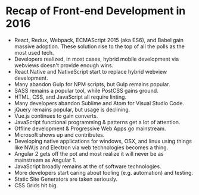 # Recap of Front-end Development in 2016

* React, Redux, Webpack, ECMAScript 2015 (aka ES6), and Babel gain massive adoption. These solution rise to the top of all the polls as the most used tech.
* Developers realized, in most cases, hybrid mobile development via webviews doesn't provide enough wins.
* React Native and NativeScript start to replace hybrid webview development.
* Many abandon Gulp for NPM scripts, but Gulp remains popular.
* SASS remains a popular tool, while PostCSS gains ground.
* HTML, CSS, and JavaScript all require linting.
* Many developers abandon Sublime and Atom for Visual Studio Code.
* jQuery remains popular, but usage is declining.
* Vue.js continues to gain converts.
* JavaScript functional programming & patterns get a lot of attention.
* Offline development & Progressive Web Apps go mainstream.
* Microsoft shows up and contributes.
* Developing native applications for windows, OSX, and linux using things like NW.js and Electron via web technologies becomes a thing.
* Angular 2 gets off the pot and most realize it will never be as mainstream as Angular 1.
* JavaScript broadly remains at the of software technologies.
* More developers start caring about tooling (e.g. automation) and testing.
* Static Site Generators are taken seriously.
* CSS Grids hit big.